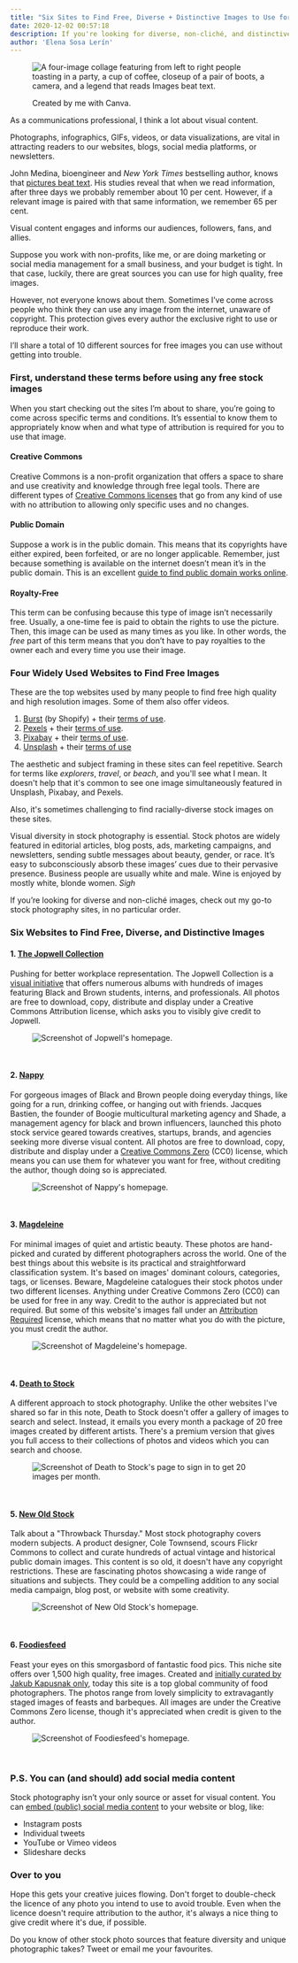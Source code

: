 ```yaml
---
title: "Six Sites to Find Free, Diverse + Distinctive Images to Use for Your Content and Social Media" 
date: 2020-12-02 00:57:18
description: If you're looking for diverse, non-cliché, and distinctive free stock images, check out my favourite resources.
author: 'Elena Sosa Lerín'
---
```

<figure>
<img data-src="https://res.cloudinary.com/esarin72/image/upload/c_scale,q_auto,w_700/v1606872466/notes/Colorful_Photos_Plain_Collage_Instagram_Post_wvyokx.png" loading="lazy" alt="A four-image collage featuring from left to right people toasting in a party, a cup of coffee, closeup of a pair of boots, a camera, and a legend that reads Images beat text." class="lazyload">
<figcaption>
    <p><span class="thick">Created by me with Canva.</span></p>
</figcaption>
</figure>

As a communications professional, I think a lot about visual content. 

Photographs, infographics, GIFs, videos, or data visualizations, are vital in attracting readers to our websites, blogs, social media platforms, or newsletters. 

John Medina, bioengineer and <em>New York Times</em> bestselling author, knows that <a href=”https://bit.ly/2JyFzKR” target=”blank”>pictures beat text</a>. His studies reveal that when we read information, after three days we probably remember about <span class="thick">10 per cent</span>. However, if a relevant image is paired with that same information, we remember <span class="thick">65 per cent</span>.

Visual content engages and informs our audiences, followers, fans, and allies.

Suppose you work with non-profits, like me, or are doing marketing or social media management for a small business, and your budget is tight. In that case, luckily, there are great sources you can use for high quality, free images.

However, not everyone knows about them. Sometimes I’ve come across people who think they can use any image from the internet, unaware of <span class="thick">copyright</span>. This protection gives every author the <span class="thick">exclusive right</span> to use or reproduce their work. 

I’ll share a total of 10 different sources for free images you can use without getting into trouble.

### First, understand these terms before using any free stock images

When you start checking out the sites I’m about to share, you’re going to come across specific terms and conditions. It’s essential to know them to appropriately know when and what type of attribution is required for you to use that image.

#### Creative Commons
Creative Commons is a non-profit organization that offers a space to share and use creativity and knowledge through free legal tools. There are different types of <a href="https://bit.ly/3mpt4jn" target="blank">Creative Commons licenses</a> that go from any kind of use with no attribution to allowing only specific uses and no changes. 

#### Public Domain
Suppose a work is in the public domain. This means that its copyrights have either expired, been forfeited, or are no longer applicable. Remember, just because something is available on the internet doesn’t mean it’s in the public domain. This is an excellent <a href="https://bit.ly/3o6pQSg" target="blank">guide to find public domain works online</a>.

#### Royalty-Free
This term can be confusing because this type of image isn’t necessarily free. Usually, a one-time fee is paid to obtain the rights to use the picture. Then, this image can be used as many times as you like. In other words, the *free* part of this term means that you don’t have to pay royalties to the owner each and every time you use their image. 

### Four Widely Used Websites to Find Free Images
These are the top websites used by many people to find free high quality and high resolution images. Some of them also offer videos.

<ol class="list-numbers">
        <li><span class="thick"><a href="https://burst.shopify.com" target="blank">Burst</a></span> (by Shopify) + their <a href="https://burst.shopify.com/legal/terms" target="blank">terms of use</a>.</li>
        <li><span class="thick"><a href="https://www.pexels.com" target="blank">Pexels</a></span> + their <a href="https://www.pexels.com/license/" target="blank">terms of use</a>.</li>
        <li><span class="thick"><a href="https://pixabay.com" target="blank">Pixabay</a></span> + their <a href="https://pixabay.com/service/license/" target="blank">terms of use</a>.</li>
        <li><span class="thick"><a href=" https://unsplash.com" target="blank">Unsplash</a></span> + their <a href="https://unsplash.com/license" target="blank">terms of use</a></li>
</ol>

The aesthetic and subject framing in these sites can feel repetitive. Search for terms like <em>explorers</em>, <em>travel</em>, or <em>beach</em>, and you'll see what I mean. It doesn't help that it's common to see one image simultaneously featured in Unsplash, Pixabay, and Pexels. 

Also, it's sometimes challenging to find racially-diverse stock images on these sites. 

<span class="thick">Visual diversity in stock photography is essential.</span> Stock photos are widely featured in editorial articles, blog posts, ads, marketing campaigns, and newsletters, sending subtle messages about beauty, gender, or race. It’s easy to subconsciously absorb these images’ cues due to their pervasive presence. Business people are usually white and male. Wine is enjoyed by mostly white, blonde women. *Sigh*

If you’re looking for diverse and non-cliché images, check out my go-to stock photography sites, in no particular order. 

### Six Websites to Find Free, Diverse, and Distinctive Images
#### 1. <a href="https://jopwell.pixieset.com" target="blank">The Jopwell Collection</a> 
<span class="thick">Pushing for better workplace representation.</span> The Jopwell Collection is a <a href="https://bit.ly/3lnBI0E" target="blank">visual initiative</a> that offers numerous albums with hundreds of images featuring Black and Brown students, interns, and professionals. All photos are free to download, copy, distribute and display under a Creative Commons Attribution license, which asks you to visibly give credit to Jopwell.

<figure>
<img data-src="https://res.cloudinary.com/esarin72/image/upload/q_auto:good/v1606880211/notes/jopwell_j9ebps.png" loading="lazy" alt="Screenshot of Jopwell's homepage." class="lazyload">
</figure>
<br>

#### 2. <a href="https://nappy.co/" target="blank">Nappy</a> 
<span class="thick">For gorgeous images of Black and Brown people doing everyday things, like going for a run, drinking coffee, or hanging out with friends.</span> Jacques Bastien, the founder of Boogie multicultural marketing agency and Shade, a management agency for black and brown influencers, launched this photo stock service geared towards creatives, startups, brands, and agencies seeking more diverse visual content. All photos are free to download, copy, distribute and display under a <a href="https://bit.ly/33wre8T" target="blank"> Creative Commons Zero</a> (CC0) license, which means you can use them for whatever you want for free, without crediting the author, though doing so is appreciated.

<figure>
<img data-src="https://res.cloudinary.com/esarin72/image/upload/q_auto:good/v1606882556/notes/nappy_kwlx5o.png" loading="lazy" alt="Screenshot of Nappy's homepage." class="lazyload">
</figure>
<br>

#### 3. <a href="https://magdeleine.co" target="blank">Magdeleine</a> 
<span class="thick">For minimal images of quiet and artistic beauty.</span> These photos are hand-picked and curated by different photographers across the world. One of the best things about this website is its practical and straightforward classification system. It's based on images' dominant colours, categories, tags, or licenses. Beware, Magdeleine catalogues their stock photos under two different licenses. Anything under Creative Commons Zero (CC0) can be used for free in any way. Credit to the author is appreciated but not required. But some of this website's images fall under an <a href="https://bit.ly/3of7mzf" target="blank">Attribution Required</a> license, which means that no matter what you do with the picture, you must credit the author. 

<figure>
<img data-src="https://res.cloudinary.com/esarin72/image/upload/q_auto:good/v1606885765/notes/magdeleine_ieddmm.png" loading="lazy" alt="Screenshot of Magdeleine's homepage." class="lazyload">
</figure>
<br>

#### 4. <a href="https://deathtothestockphoto.com/join/" target="blank">Death to Stock</a> 
<span class="thick">A different approach to stock photography.</span> Unlike the other websites I've shared so far in this note, Death to Stock doesn't offer a gallery of images to search and select. Instead, it emails you every month a package of 20 free images created by different artists. There's a premium version that gives you full access to their collections of photos and videos which you can search and choose.  


<figure>
<img data-src="https://res.cloudinary.com/esarin72/image/upload/q_auto:good/v1606887511/notes/death-to-stock_sbeoq8.png" loading="lazy" alt="Screenshot of Death to Stock's page to sign in to get 20 images per month." class="lazyload">
</figure>
<br>

#### 5. <a href="https://nos.twnsnd.co" target="blank">New Old Stock</a> 
<span class="thick">Talk about a "Throwback Thursday."</span> Most stock photography covers modern subjects. A product designer, Cole Townsend, scours Flickr Commons to collect and curate hundreds of actual vintage and historical public domain images. This content is so old, it doesn't have any copyright restrictions. These are fascinating photos showcasing a wide range of situations and subjects. They could be a compelling addition to any social media campaign, blog post, or website with some creativity.


<figure>
<img data-src="https://res.cloudinary.com/esarin72/image/upload/q_auto:good/v1606893628/notes/new-old-stock_eym30r.png" loading="lazy" alt="Screenshot of New Old Stock's homepage." class="lazyload">
</figure>
<br>
 
#### 6. <a href="https://www.foodiesfeed.com" target="blank">Foodiesfeed</a> 
<span class="thick">Feast your eyes on this smorgasbord of fantastic food pics.</span> This niche site offers over 1,500 high quality, free images. Created and <a href="https://bit.ly/36tOaI1" target="blank"> initially curated by Jakub Kapusnak only</a>, today this site is a top global community of food photographers. The photos range from lovely simplicity to extravagantly staged images of feasts and barbeques. All images are under the Creative Commons Zero license, though it's appreciated when credit is given to the author.

<figure>
<img data-src="https://res.cloudinary.com/esarin72/image/upload/q_auto:good/v1606893895/notes/foodiesfeed_dkqq9b.png" loading="lazy" alt="Screenshot of Foodiesfeed's homepage." class="lazyload">
</figure>
<br>

### P.S. You can (and should) add social media content 
Stock photography isn’t your only source or asset for visual content. You can <a href="https://bit.ly/39xQkYZ" target="blank">embed (public) social media content</a> to your website or blog, like:
<ul class="list">
        <li>Instagram posts</li>
        <li>Individual tweets</li>
        <li>YouTube or Vimeo videos</li>
        <li>Slideshare decks</li>
</ul>

### Over to you
Hope this gets your creative juices flowing. Don't forget to double-check the licence of any photo you intend to use to avoid trouble. Even when the licence doesn't require attribution to the author, <span class="thick">it's always a nice thing to give credit where it's due, if possible.</span>

Do you know of other stock photo sources that feature diversity and unique photographic takes? Tweet or email me your favourites.




















